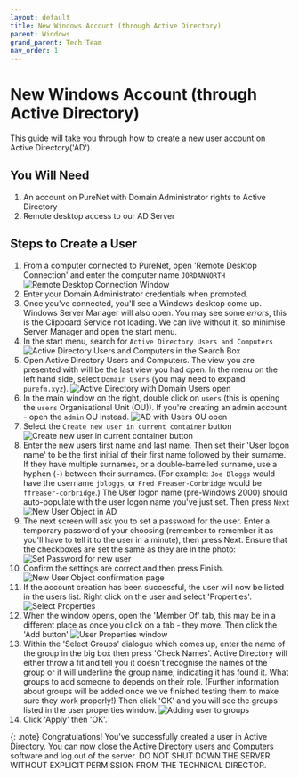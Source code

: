 ```yaml
---
layout: default
title: New Windows Account (through Active Directory)
parent: Windows
grand_parent: Tech Team
nav_order: 1
---
```


# New Windows Account (through Active Directory)

This guide will take you through how to create a new user account on Active Directory('AD').

## You Will Need
1. An account on PureNet with Domain Administrator rights to Active Directory
2. Remote desktop access to our AD Server

## Steps to Create a User
1. From a computer connected to PureNet, open 'Remote Desktop Connection' and enter the computer name `JORDANNORTH`
![Remote Desktop Connection Window](../../../assets/tech-team/new-ad-account/rdp-setup.png)
2. Enter your Domain Administrator credentials when prompted.
3. Once you've connected, you'll see a Windows desktop come up. Windows Server Manager will also open. You may see some *errors*, this is the Clipboard Service not loading. We can live without it, so minimise Server Manager and open the start menu.
4. In the start menu, search for `Active Directory Users and Computers`
![Active Directory Users and Computers in the Search Box](../../../assets/tech-team/new-ad-account/search-for-ad.png)
5. Open Active Directory Users and Computers. The view you are presented with will be the last view you had open. In the menu on the left hand side, select `Domain Users` (you may need to expand `purefm.xyz`).
![Active Directory with Domain Users open](../../../assets/tech-team/new-ad-account/ad-select-domain-users.png)
6. In the main window on the right, double click on `users` (this is opening the `users` Organisational Unit (OU)). If you're creating an admin account - open the `admin` OU instead.
![AD with Users OU open](../../../assets/tech-team/new-ad-account/ad-users-ou.png)
7. Select the `Create new user in current container` button
![Create new user in current container button](../../../assets/tech-team/new-ad-account/ad-new-user-btn.png)
8. Enter the new users first name and last name. Then set their 'User logon name' to be the first initial of their first name followed by their surname. If they have multiple surnames, or a double-barrelled surname, use a hyphen (`-`) between their surnames. (For example: `Joe Bloggs` would have the username `jbloggs`, or `Fred Freaser-Corbridge` would be `ffreaser-corbridge`.) The User logon name (pre-Windows 2000) should auto-populate with the user logon name you've just set. Then press `Next`
![New User Object in AD](../../../assets/tech-team/new-ad-account/ad-new-user-object.png)
9. The next screen will ask you to set a password for the user. Enter a temporary password of your choosing (remember to remember it as you'll have to tell it to the user in a minute), then press Next. Ensure that the checkboxes are set the same as they are in the photo:
![Set Password for new user](../../../assets/tech-team/new-ad-account/ad-new-user-set-password.png)
10. Confirm the settings are correct and then press Finish.
![New User Object confirmation page](../../../assets/tech-team/new-ad-account/ad-new-user-confirmation.png)
11. If the account creation has been successful, the user will now be listed in the users list. Right click on the user and select 'Properties'.
![Select Properties](../../../assets/tech-team/new-ad-account/ad-user-select-properties.png)
12. When the window opens, open the 'Member Of' tab, this may be in a different place as once you click on a tab - they move. Then click the 'Add button'
![User Properties window](../../../assets/tech-team/new-ad-account/ad-user-select-properties.png)
13. Within the 'Select Groups' dialogue which comes up, enter the name of the group in the big box then press 'Check Names'. Active Directory will either throw a fit and tell you it doesn't recognise the names of the group or it will underline the group name, indicating it has found it. What groups to add someone to depends on their role. (Further information about groups will be added once we've finished testing them to make sure they work properly!) Then click 'OK' and you will see the groups listed in the user properties window.
![Adding user to groups](../../../assets/tech-team/new-ad-account/ad-user-properties-add-to-group.png)
14. Click 'Apply' then 'OK'. 

{: .note}
Congratulations! You've successfully created a user in Active Directory. You can now close the Active Directory users and Computers software and log out of the server. DO NOT SHUT DOWN THE SERVER WITHOUT EXPLICIT PERMISSION FROM THE TECHNICAL DIRECTOR. 